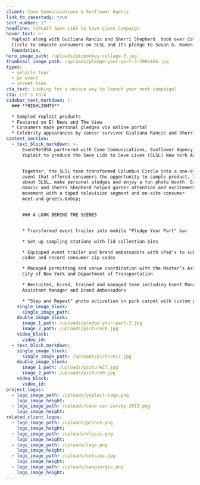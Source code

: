 ```yaml
---
client: Cone Communications & Sunflower Agency
link_to_casestudy: true
sort_number: 17
headline: YOPLAIT Save Lids to Save Lives Campaign
hover_text: >-
  Yoplait along with Guiliana Rancic and Sherri Shepherd  took over Columbus
  Circle to educate consumers on SLSL and its pledge to Susan G. Komen
  Foundation.
hero_image_path: /uploads/picmonkey-collage-3.jpg
thumbnail_image_path: /uploads/pledge-your-part-3-700x466.jpg
types:
  - vehicle tour
  - pr event
  - street team
cta_text: Looking for a unique way to launch your next campaign?
cta: Let's talk
sidebar_text_markdown: |-
  ### **HIGHLIGHTS**

  * Sampled Yoplait products
  * Featured on E! News and The View
  * Consumers made personal pledges via online portal
  * Celebrity appearances by cancer survivor Giuliana Rancic and Sherri Shepherd
content_section:
  - text_block_markdown: >-
      EventNetUSA partnered with Cone Communications, Sunflower Agency, and
      Yoplait to produce the Save Lids to Save Lives (SLSL) New York Activation.


      Together, the SLSL team transformed Columbus Circle into a one-of-a-kind
      event that offered consumers the opportunity to sample product, learn more
      about SLSL, make personal pledges and enjoy a fun photo booth. Giuliana
      Rancic and Sherri Shepherd helped garner attention and excitement for the
      movement with a taped television segment and on-site consumer
      meet-and-greets.&nbsp;


      ### A LOOK BEHIND THE SCENES


      * Transformed event trailer into mobile "Pledge Your Part" bar

      * Set up sampling stations with lid collection bins

      * Equipped event trailer and brand ambassadors with iPad's to submit lid
      codes and record consumer zip codes

      * Managed permitting and venue coordination with the Master’s Association,
      City of New York and Department of Transportation

      * Recruited, hired, trained and managed team including Event Manager,
      Assistant Manager and Brand Ambassadors

      * "Step and Repeat" photo activation on pink carpet with custom props
    single_image_block:
      single_image_path:
    double_image_block:
      image_1_path: /uploads/pledge-your-part-2.jpg
      image_2_path: /uploads/picture20.jpg
    video_block:
      video_id:
  - text_block_markdown:
    single_image_block:
      single_image_path: /uploads/picture17.jpg
    double_image_block:
      image_1_path: /uploads/picture27.jpg
      image_2_path: /uploads/picture9.jpg
    video_block:
      video_id:
project_logos:
  - logo_image_path: /uploads/yoplait-logo.png
    logo_image_height:
  - logo_image_path: /uploads/cone-csr-survey-2013.png
    logo_image_height:
related_client_logos:
  - logo_image_path: /uploads/prince.png
    logo_image_height:
  - logo_image_path: /uploads/vlasic.png
    logo_image_height:
  - logo_image_path: /uploads/logo.png
    logo_image_height:
  - logo_image_path: /uploads/celsius.jpg
    logo_image_height:
  - logo_image_path: /uploads/sangiorgio.png
    logo_image_height:
---
```

